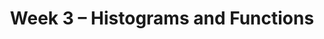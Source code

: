 ---
title: Week 3 – Histograms and Functions
weekNumber: 3
days:
    - date: 2025-1-20
      events: 
        - markdown_content: <b>No Lecture (Martin Luther King Jr. Day)</b>
    - date: 2025-1-21
      events:
        - name: HW 1
          type: hw
          title: Basic Python, Arrays, and DataFrames
          url: http://datahub.ucsd.edu/user-redirect/git-sync?repo=https://github.com/dsc-courses/dsc10-2025-wi&subPath=homeworks/hw01/hw01.ipynb
    - date: 2025-1-22
      events: 
        - name: LEC 7
          type: lecture
          title: Distributions and Histograms
          url:
          html:
          podcast:
          readings:
            - name: CIT 7.2-7.3
              url: https://inferentialthinking.com/chapters/07/2/Visualizing_Numerical_Distributions.html
          keywords: distributions, density histograms, binning, total area, overlaid plots
        - name: QUIZ 1
          type: quiz
          title: Quiz 1 covers Lectures 1-6
    - date: 2025-1-24
      events: 
        - name: LEC 8
          type: lecture
          title: Functions and Applying
          url:
          html:
          podcast:
          readings:
            - name: BPD 6
              url: https://notes.dsc10.com/01-getting_started/functions-defining.html#example
            - name: 12
              url: https://notes.dsc10.com/02-data_sets/apply.html
          keywords: functions, arguments, print vs. return, .apply, .reset_index
    - date: 2025-1-25
      events:
        - name: LAB 2
          type: lab
          title: Data Visualizations and Functions
          url:
---